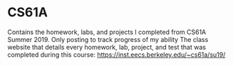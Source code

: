 # CS61A
Contains the homework, labs, and projects I completed from CS61A Summer 2019. Only posting to track progress of my ability
The class website that details every homework, lab, project, and test that was completed during this course: https://inst.eecs.berkeley.edu/~cs61a/su19/
